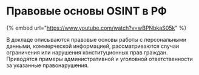 # Правовые основы OSINT в РФ

{% embed url="https://www.youtube.com/watch?v=wBPNbkaS05k" %}

В докладе описываются правовые основы работы с персональными данными, коммерческой информацией, рассматриваются случаи ограничения или нарушения конституционных прав граждан. Приводятся примеры административной и уголовной ответственности за указанные правонарушения.
